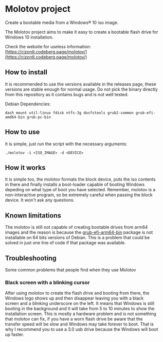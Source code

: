 # Molotov project

Create a bootable media from a Windows® 10 iso image.

The Molotov project aims to make it easy to create a bootable flash drive for Windows 10 installation.

Check the website for useless information: [https://cizordj.codeberg.page/molotov/](https://cizordj.codeberg.page/molotov/)

## How to install

It is recommended to use the versions available in the releases page, these
versions are stable enough for normal usage. Do not pick the binary directly
from this repository as it contains bugs and is not well tested.

Debian Dependencies:

    dash mount util-linux fdisk ntfs-3g dosfstools grub2-common grub-efi-amd64-bin grub-pc-bin

## How to use

It is simple, just run the script with the necessary arguments:

    ./molotov -i <ISO_IMAGE> -d <DEVICE>

## How it works

It is simple too, the molotov formats the block device, puts the iso contents
in there and finally installs a boot-loader capable of booting Windows depeding
on what type of boot you have selected. Remember, molotov is a non-interactive
program, so be extremely careful when passing the block device. It won't ask
any questions.

## Known limitations

The molotov is still not capable of creating bootable drives from arm64 images
and the reason is because the
[grub-efi-arm64-bin](https://packages.debian.org/buster/grub-efi-arm64-bin)
package is not installable on 64 bits versions of Debian. This is a problem
that could be solved in just one line of code if that package was available.

## Troubleshooting
Some common problems that people find when they use Molotov

### Black screen with a blinking cursor
After using molotov to create the flash drive and booting from there, the Windows logo
shows up and then disappear leaving you with a black screen and a blinking underscore
on the left. It means that Windows is still booting in the background and it will
take from 5 to 10 minutes to show the installation screen. This is mostly a hardware
problem and is not something that molotov can fix, if you have a worn flash drive
be aware that the transfer speed will be slow and Windows may take forever to boot.
That is why I recommend you to use a 3.0 usb drive because the Windows will
boot up faster.
